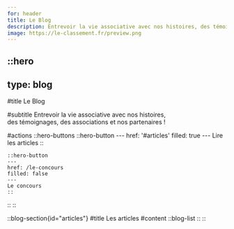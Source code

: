 ```yaml
---
for: header
title: Le Blog
description: Entrevoir la vie associative avec nos histoires, des témoignages, des associations et nos partenaires !
image: https://le-classement.fr/preview.png
---
```


::hero
---
type: blog
---

#title
Le Blog

#subtitle
Entrevoir la vie associative avec nos histoires,<br /> des témoignages, des associations et nos partenaires !

#actions
  ::hero-buttons
    ::hero-button
    ---
    href: '#articles'
    filled: true
    ---
    Lire les articles
    ::

    ::hero-button
    ---
    href: /le-concours
    filled: false
    ---
    Le concours
    ::
  ::
::

::blog-section{id="articles"}
#title
Les articles
#content
  ::blog-list
  ::
::
